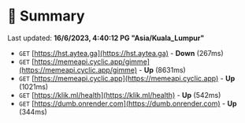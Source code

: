 # 📖 Summary
Last updated: **16/6/2023, 4:40:12 PG "Asia/Kuala_Lumpur"**

- `GET` [https://hst.aytea.ga](https://hst.aytea.ga) - **Down** (267ms)
- `GET` [https://memeapi.cyclic.app/gimme](https://memeapi.cyclic.app/gimme) - **Up** (8631ms)
- `GET` [https://memeapi.cyclic.app](https://memeapi.cyclic.app) - **Up** (1021ms)
- `GET` [https://klik.ml/health](https://klik.ml/health) - **Up** (542ms)
- `GET` [https://dumb.onrender.com](https://dumb.onrender.com) - **Up** (344ms)
